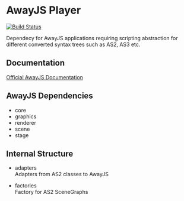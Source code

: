 # AwayJS Player
[![Build Status](https://travis-ci.org/awayjs/player.svg?branch=dev)](https://travis-ci.org/awayjs/player)

Dependecy for AwayJS applications requiring scripting abstraction for different converted syntax trees such as AS2, AS3 etc.

## Documentation

[Official AwayJS Documentation](https://awayjs.github.io/docs/player)

## AwayJS Dependencies

* core
* graphics
* renderer
* scene
* stage

## Internal Structure

* adapters<br>
Adapters from AS2 classes to AwayJS

* factories<br>
Factory for AS2 SceneGraphs
